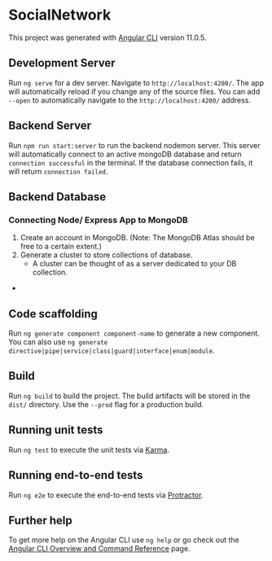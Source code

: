 # SocialNetwork

This project was generated with [Angular CLI](https://github.com/angular/angular-cli) version 11.0.5.

## Development Server

Run `ng serve` for a dev server. Navigate to `http://localhost:4200/`. The app will automatically reload if you change any of the source files.
You can add `--open` to automatically navigate to the `http://localhost:4200/` address.

## Backend Server
Run `npm run start:server` to run the backend nodemon server.
This server will automatically connect to an active mongoDB database and return `connection successful` in the terminal.
If the database connection fails, it will return `connection failed`.

## Backend Database

### Connecting Node/ Express App to MongoDB

1. Create an account in MongoDB. (Note: The MongoDB Atlas should be free to a certain extent.)
2. Generate a cluster to store collections of database.
   *  A cluster can be thought of as a server dedicated to your DB collection.
* 

## Code scaffolding

Run `ng generate component component-name` to generate a new component. You can also use `ng generate directive|pipe|service|class|guard|interface|enum|module`.

## Build

Run `ng build` to build the project. The build artifacts will be stored in the `dist/` directory. Use the `--prod` flag for a production build.

## Running unit tests

Run `ng test` to execute the unit tests via [Karma](https://karma-runner.github.io).

## Running end-to-end tests

Run `ng e2e` to execute the end-to-end tests via [Protractor](http://www.protractortest.org/).

## Further help

To get more help on the Angular CLI use `ng help` or go check out the [Angular CLI Overview and Command Reference](https://angular.io/cli) page.
